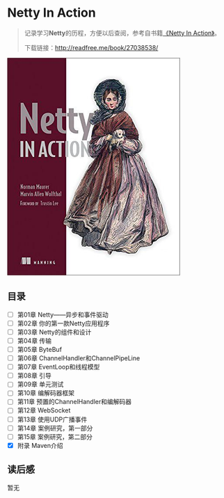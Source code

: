 # Netty In Action

> 记录学习**Netty**的历程，方便以后查阅，参考自书籍[《Netty In Action》](https://book.douban.com/subject/27038538/)。
>
> 下载链接：<http://readfree.me/book/27038538/> 

![img](assets/s28361212.jpg) 

## 目录

- [ ] 第01章 Netty——异步和事件驱动
- [ ] 第02章 你的第一款Netty应用程序
- [ ] 第03章 Netty的组件和设计
- [ ] 第04章 传输
- [ ] 第05章 ByteBuf
- [ ] 第06章 ChannelHandler和ChannelPipeLine
- [ ] 第07章 EventLoop和线程模型
- [ ] 第08章 引导
- [ ] 第09章 单元测试
- [ ] 第10章 编解码器框架
- [ ] 第11章 预置的ChannelHandler和编解码器
- [ ] 第12章 WebSocket
- [ ] 第13章 使用UDP广播事件
- [ ] 第14章 案例研究，第一部分
- [ ] 第15章 案例研究，第二部分
- [x] 附录 Maven介绍

## 读后感

暂无